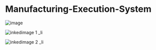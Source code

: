 # Manufacturing-Execution-System

![image](https://user-images.githubusercontent.com/39087452/50377806-e9145280-0634-11e9-9324-70d4242f875c.png)

![inkedimage 1 _li](https://user-images.githubusercontent.com/39087452/50719756-14298800-10b2-11e9-8436-af7559622204.png)

![inkedimage 2 _li](https://user-images.githubusercontent.com/39087452/50719757-14298800-10b2-11e9-8a31-5916a54a5457.png)
